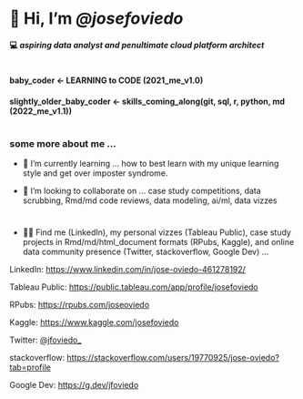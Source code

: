 # 👋 Hi, I’m *@josefoviedo*

#### 💻 *aspiring data analyst and penultimate cloud platform architect*

#

#### baby_coder <- LEARNING to CODE (2021_me_v1.0)

#### slightly_older_baby_coder <- skills_coming_along(git, sql, r, python, md (2022_me_v1.1))

# 

### some more about me ...

* 🌱 I’m currently learning ... how to best learn with my unique learning style and get over imposter syndrome. 

* 💞️ I’m looking to collaborate on ... case study competitions, data scrubbing, Rmd/md code reviews, data modeling, ai/ml, data vizzes

#

* 👀🔎 Find me (LinkedIn), my personal vizzes (Tableau Public), case study projects in Rmd/md/html_document formats (RPubs, Kaggle), and online data community presence (Twitter, stackoverflow, Google Dev) ... 


LinkedIn: https://www.linkedin.com/in/jose-oviedo-461278192/

Tableau Public: https://public.tableau.com/app/profile/josefoviedo

RPubs: https://rpubs.com/joseoviedo

Kaggle: https://www.kaggle.com/josefoviedo

Twitter: [@jfoviedo_](https://twitter.com/josefoviedo_)

stackoverflow: https://stackoverflow.com/users/19770925/jose-oviedo?tab=profile

Google Dev: https://g.dev/jfoviedo
